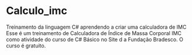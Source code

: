 # Calculo_imc
Treinamento da linguagem C# aprendendo a criar uma calculadora de IMC
Esse é um treinamento de Calculadora de Índice de Massa Corporal IMC como  atividade do curso de C# Básico no Site d a  Fundação Bradesco. O curso é gratuito.

